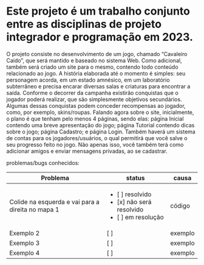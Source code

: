 # Este projeto é um trabalho conjunto entre as disciplinas de projeto integrador e programação em 2023.

O projeto consiste no desenvolvimento de um jogo, chamado “Cavaleiro Caído”, que será mantido e baseado no sistema Web. Como adicional, também será criado um site para o mesmo, contendo todo conteúdo relacionado ao jogo.
A história elaborada até o momento é simples: seu personagem acorda, em um estado amnésico, em um laboratório subterrâneo e precisa encarar diversas salas e criaturas para encontrar a saída.
Conforme o decorrer da campanha  existirão conquistas que o jogador poderá realizar, que são simplesmente objetivos secundários. Algumas dessas conquistas podem conceder recompensas ao jogador, como, por exemplo, skins/roupas.
Falando agora sobre o site, inicialmente, o plano é que tenham pelo menos 4 páginas, sendo elas: página Inicial contendo uma breve apresentação do jogo; página Tutorial contendo dicas sobre o jogo; página Cadastro; e página Login. Também haverá um sistema de contas para os jogadores/usuários, o qual permitirá que você salve o seu progresso feito no jogo. Não apenas isso, você também terá como adicionar amigos e enviar mensagens privadas, ao se cadastrar.

problemas/bugs conhecidos:

| Problema                                         | status                                                                                                    | causa                                                            |
| ------------------------------------------------ | --------------------------------------------------------------------------------------------------------- | ---------------------------------------------------------------- |
| Colide na esquerda e vai para a direita no mapa 1 | <ul><li>[ ] resolvido</li> <li>[x] não será resolvido</li><li> [ ] em resolução</li> | código |</ul>
| Exemplo 2                                        | [ ]                                                                                                       | exemplo                                                          |
| Exemplo 3                                        | [ ]                                                                                                       | exemplo                                                          |
| Exemplo 4                                        | [ ]                                                                                                       | exemplo                                                          |

